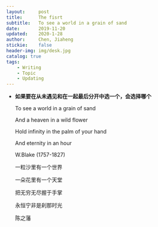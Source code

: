 ```yaml
---
layout:     post
title:      The fisrt
subtitle:   To see a world in a grain of sand
date:       2019-11-20
updated:    2020-1-28
author:     Chen, Jiaheng
stickie:    false
header-img: img/desk.jpg
catalog: true
tags:
    - Writing
    - Topic	
    - Updating
---
```


* <!-- **如果要在从未遇见和在一起最后分开中选一个，会选择哪个**

  &emsp;&emsp;从未遇见。人生里爱情大抵都可遇不可求，倘若知道这是一段最后无疾而终的相遇，不如从未谋面。与其在每天的患得患失中挣扎，扳着手指数着倒计时，不如从未遇见而相信每一次遇见的女孩都是会伴随一生的挚爱。人这一辈子在遇到能一起终生前行的伴侣前总是孤独，知道会在某个时间点离开的人解得了一时的寂寞，解不了注定的孤独。我不喜欢自己在一段爱情里明知不会久远却依然要强颜欢笑，许下不会实现的承诺。我想要自己最真实的样子，把我所有的开心、愤怒、嫉妒、委屈、幸福统统告诉你，因为我知道我们会在一起，我才会把这些告诉你。当有一天我知道我们最终会分开，我会变得不再真实，那是因为我们，该准备说再见了。 -->

  **如果要在从未遇见和在一起最后分开中选一个，会选择哪个**
  
  To see a world in a grain of sand

  And a heaven in a wild flower

  Hold infinity in the palm of your hand

  And eternity in an hour 

  W.Blake (1757-1827)

  一粒沙里有一个世界

  一朵花里有一个天堂

  把无穷无尽握于手掌

  永恒宁非是刹那时光

  陈之藩


  
